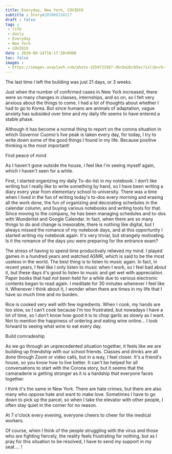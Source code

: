 ```yaml
---
title: Everyday, New York, COVID19
subtitle : Story#202009150117
draft : false
tags :
 - life
 - daily
 - Everyday
 - New York
 - COVID19
date : 2020-09-14T16:17:20+0900
toc: false
images : 
 - https://images.unsplash.com/photo-1559733567-dbc0a2bc65ec?ixlib=rb-1.2.1&q=80&fm=jpg&crop=entropy&cs=tinysrgb&w=1080&fit=max&ixid=eyJhcHBfaWQiOjE1NTU0OX0
---
```


The last time I left the building was just 21 days, or 3 weeks.  

Just when the number of confirmed cases in New York increased, there were so many changes in classes, internships, and so on, so I felt very anxious about the things to come. I had a lot of thoughts about whether I had to go to Korea. But since humans are animals of adaptation, vague anxiety has subsided over time and my daily life seems to have entered a stable phase.  

Although it has become a normal thing to report on the corona situation in which Governor Cuomo's live peak is taken every day, for today, I try to write down some of the good things I found in my life. Because positive thinking is the most important!  

Find peace of mind  

As I haven't gone outside the house, I feel like I'm seeing myself again, which I haven't seen for a while.  

First, I started organizing my daily To-do-list in my notebook. I don’t like writing but I really like to write something by hand, so I have been writing a diary every year from elementary school to university. There was a time when I lived in the fun of writing today's to-dos every morning and erasing all the work done, the fun of organizing and decorating schedules in the calendar column, and buying various notebooks and writing tools for that. Since moving to the company, he has been managing schedules and to-dos with Wunderlist and Google Calendar. In fact, when there are so many things to do and change is inexorable, there is nothing like digital, but I always missed the romance of my notebook days, and at this opportunity I started writing my notebook again. It's very trivial, but strangely motivating. Is it the romance of the days you were preparing for the entrance exam?  

The stress of having to spend time productively relieved my mind. I played games in a hundred years and watched ASMR, which is said to be the most useless in the world. The best thing is to listen to music again. In fact, in recent years, I feel like I only listen to music when I work, so I feel bad about it, but these days it's good to listen to music and get wet with appreciation. Paper books that had not been held for a while due to various electronic contents began to read again. I meditate for 30 minutes whenever I feel like it. Whenever I think about it, I wonder when there are times in my life that I have so much time and no burden.  

Rice is cooked very well with few ingredients. When I cook, my hands are too slow, so I can’t cook because I’m too frustrated, but nowadays I have a lot of time, so I don’t know how good it is to chop garlic as slowly as I want. Not to mention the happiness of ordering and eating wine online... I look forward to seeing what wine to eat every day.  

Build comradeship  

As we go through an unprecedented situation together, it feels like we are building up friendship with our school friends. Classes and drinks are all done through Zoom or video calls, but in a way, I feel closer. It's a friend's house, so you know how to live better. It can't be helped for all conversations to start with the Corona story, but it seems that the camaraderie is getting stronger as it is a hardship that everyone faces together.  

I think it's the same in New York. There are hate crimes, but there are also many who oppose hate and want to make love. Sometimes I have to go down to pick up the parcel, so when I take the elevator with other people, I often stay quiet in the corner for no reason.  

At 7 o'clock every evening, everyone cheers to cheer for the medical workers.  

Of course, when I think of the people struggling with the virus and those who are fighting fiercely, the reality feels frustrating for nothing, but as I pray for this situation to be resolved, I have to send my support in my seat.... !  

